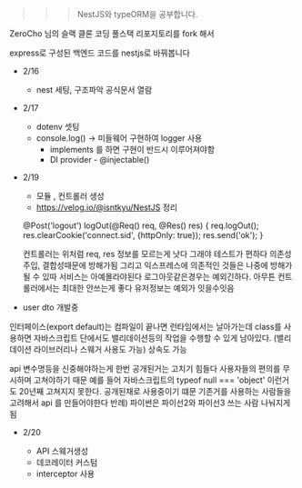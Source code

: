 >>>NestJS와 typeORM을 공부합니다.

ZeroCho 님의 슬랙 클론 코딩 풀스택 리포지토리를 fork 해서 

express로 구성된 백엔드 코드를 nestjs로 바꿔봅니다


* 2/16

  * nest 세팅, 구조파악  공식문서 열람

* 2/17

  * dotenv 셋팅 
  * console.log() -> 미들웨어 구현하여 logger 사용 
    * implements 를 하면 구현이 반드시 이루어져야함
    * DI provider - @injectable()

* 2/19
  
  * 모듈 , 컨트롤러 생성
  * https://velog.io/@isntkyu/NestJS 정리


  @Post('logout')
    logOut(@Req() req, @Res() res) {
        req.logOut();
        res.clearCookie('connect.sid', {httpOnly: true});
        res.send('ok');
    }

    컨트롤러는 위처럼 req, res 정보를 모르는게 낫다 그래야 테스트가 편하다
    의존성주입, 결합성때문에 방해가됨 
    그리고 익스프레스에 의존적인 것들은 나중에 방해가 될 수 있따 
    서비스는 아예몰라야된다
    로그아웃같은경우는 예외긴하다.
    아무튼 컨트롤러에서는 최대한 안쓰는게 좋다 유저정보는 예외가 잇을수잇음

- user dto 개발중

인터페이스(export default)는 컴파일이 끝나면 런타임에서는 날아가는데 class를 사용하면 자바스크립트 단에서도 밸리데이션등의 작업을 수행할 수 있게 남아있다. (밸리데이션 라이브러리나 스웨거 사용도 가능) 상속도 가능



api 변수명등을 신중해야하는게 한번 공개된거는 고치기 힘들다
사용자들의 편의를 무시하며 고쳐야하기 때문
예를 들어 자바스크립트의 typeof null === 'object'
이런거도 20년째 고쳐지지 못한다. 공개된채로 사용중이기 떄문
기존거를 사용하는 사람들을 고려해서 api 를 만들어야한다
반례) 파이썬은 파이선2와 파이선3 쓰는 사람 나눠지게됨

* 2/20

  * API 스웨거생성 
  * 데코레이터 커스텀
  * interceptor 사용